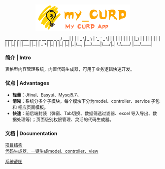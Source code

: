 <p align="center">
  <a href="https://github.com/qinyou/my_curd">
   <img alt="mycurd-Logo" src="./preview_img/gitlogo.png">
  </a>
</p>
                       ____ _   _ ____  ____
   _ __ ___  _   _    / ___| | | |  _ \|  _ \
  | '_ ` _ \| | | |  | |   | | | | |_) | | | |
  | | | | | | |_| |  | |___| |_| |  _ <| |_| |
  |_| |_| |_|\__, |___\____|\___/|_| \_\____/
             |___/_____|


### 简介 | Intro  

表格型内容管理系统，内置代码生成器，可用于业务逻辑快速开发。

### 优点 | Advantages  

- **轻量**：Jfinal、Easyui、Mysql5.7。
- **清晰**：系统分多个子模块，每个模块下分为model、controller、service 子包 和 相应页面模板。
- **快速**：前后端封装（弹窗、Tab切换、数据筛选过滤器、excel 导入导出、数据处理等）；页面级别权限管理、灵活的代码生成器。

### 文档 | Documentation
[项目结构](https://github.com/qinyou/my_curd/wiki/%E9%A1%B9%E7%9B%AE%E7%BB%93%E6%9E%84%E3%80%81%E4%BB%A3%E7%A0%81%E8%AF%B4%E6%98%8E)  
[代码生成器，一键生成model、controller、view](https://github.com/qinyou/my_curd/wiki/%E4%BB%A3%E7%A0%81%E7%94%9F%E6%88%90%E5%99%A8%E4%BD%BF%E7%94%A8%E6%96%B9%E6%B3%95)

[系统截图](https://github.com/qinyou/my_curd/wiki/%E7%B3%BB%E7%BB%9F%E6%88%AA%E5%9B%BE)
 
